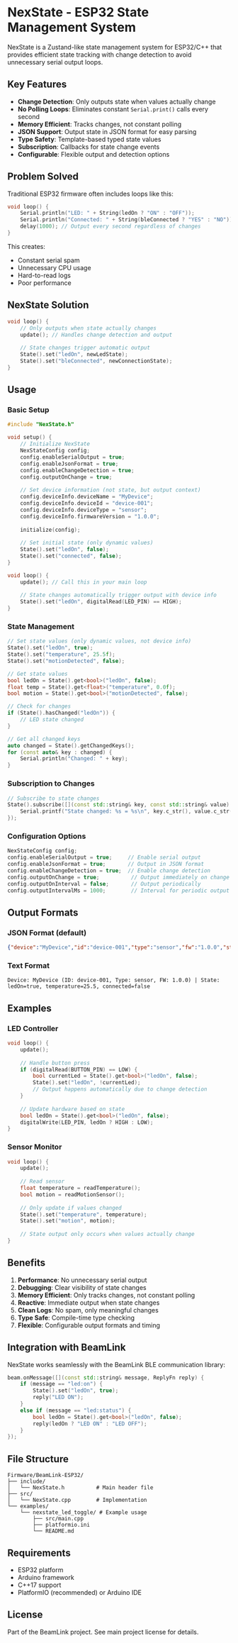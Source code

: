 # NexState - ESP32 State Management System

NexState is a Zustand-like state management system for ESP32/C++ that provides efficient state tracking with change detection to avoid unnecessary serial output loops.

## Key Features

- **Change Detection**: Only outputs state when values actually change
- **No Polling Loops**: Eliminates constant `Serial.print()` calls every second
- **Memory Efficient**: Tracks changes, not constant polling
- **JSON Support**: Output state in JSON format for easy parsing
- **Type Safety**: Template-based typed state values
- **Subscription**: Callbacks for state change events
- **Configurable**: Flexible output and detection options

## Problem Solved

Traditional ESP32 firmware often includes loops like this:
```cpp
void loop() {
    Serial.println("LED: " + String(ledOn ? "ON" : "OFF"));
    Serial.println("Connected: " + String(bleConnected ? "YES" : "NO"));
    delay(1000); // Output every second regardless of changes
}
```

This creates:
- Constant serial spam
- Unnecessary CPU usage
- Hard-to-read logs
- Poor performance

## NexState Solution

```cpp
void loop() {
    // Only outputs when state actually changes
    update(); // Handles change detection and output
    
    // State changes trigger automatic output
    State().set("ledOn", newLedState);
    State().set("bleConnected", newConnectionState);
}
```

## Usage

### Basic Setup

```cpp
#include "NexState.h"

void setup() {
    // Initialize NexState
    NexStateConfig config;
    config.enableSerialOutput = true;
    config.enableJsonFormat = true;
    config.enableChangeDetection = true;
    config.outputOnChange = true;
    
    // Set device information (not state, but output context)
    config.deviceInfo.deviceName = "MyDevice";
    config.deviceInfo.deviceId = "device-001";
    config.deviceInfo.deviceType = "sensor";
    config.deviceInfo.firmwareVersion = "1.0.0";
    
    initialize(config);
    
    // Set initial state (only dynamic values)
    State().set("ledOn", false);
    State().set("connected", false);
}

void loop() {
    update(); // Call this in your main loop
    
    // State changes automatically trigger output with device info
    State().set("ledOn", digitalRead(LED_PIN) == HIGH);
}
```

### State Management

```cpp
// Set state values (only dynamic values, not device info)
State().set("ledOn", true);
State().set("temperature", 25.5f);
State().set("motionDetected", false);

// Get state values
bool ledOn = State().get<bool>("ledOn", false);
float temp = State().get<float>("temperature", 0.0f);
bool motion = State().get<bool>("motionDetected", false);

// Check for changes
if (State().hasChanged("ledOn")) {
    // LED state changed
}

// Get all changed keys
auto changed = State().getChangedKeys();
for (const auto& key : changed) {
    Serial.println("Changed: " + key);
}
```

### Subscription to Changes

```cpp
// Subscribe to state changes
State().subscribe([](const std::string& key, const std::string& value) {
    Serial.printf("State changed: %s = %s\n", key.c_str(), value.c_str());
});
```

### Configuration Options

```cpp
NexStateConfig config;
config.enableSerialOutput = true;     // Enable serial output
config.enableJsonFormat = true;       // Output in JSON format
config.enableChangeDetection = true;  // Enable change detection
config.outputOnChange = true;          // Output immediately on change
config.outputOnInterval = false;       // Output periodically
config.outputIntervalMs = 1000;        // Interval for periodic output
```

## Output Formats

### JSON Format (default)
```json
{"device":"MyDevice","id":"device-001","type":"sensor","fw":"1.0.0","state":{"ledOn":true,"temperature":25.5,"connected":false}}
```

### Text Format
```
Device: MyDevice (ID: device-001, Type: sensor, FW: 1.0.0) | State: ledOn=true, temperature=25.5, connected=false
```

## Examples

### LED Controller
```cpp
void loop() {
    update();
    
    // Handle button press
    if (digitalRead(BUTTON_PIN) == LOW) {
        bool currentLed = State().get<bool>("ledOn", false);
        State().set("ledOn", !currentLed);
        // Output happens automatically due to change detection
    }
    
    // Update hardware based on state
    bool ledOn = State().get<bool>("ledOn", false);
    digitalWrite(LED_PIN, ledOn ? HIGH : LOW);
}
```

### Sensor Monitor
```cpp
void loop() {
    update();
    
    // Read sensor
    float temperature = readTemperature();
    bool motion = readMotionSensor();
    
    // Only update if values changed
    State().set("temperature", temperature);
    State().set("motion", motion);
    
    // State output only occurs when values actually change
}
```

## Benefits

1. **Performance**: No unnecessary serial output
2. **Debugging**: Clear visibility of state changes
3. **Memory Efficient**: Only tracks changes, not constant polling
4. **Reactive**: Immediate output when state changes
5. **Clean Logs**: No spam, only meaningful changes
6. **Type Safe**: Compile-time type checking
7. **Flexible**: Configurable output formats and timing

## Integration with BeamLink

NexState works seamlessly with the BeamLink BLE communication library:

```cpp
beam.onMessage([](const std::string& message, ReplyFn reply) {
    if (message == "led:on") {
        State().set("ledOn", true);
        reply("LED ON");
    }
    else if (message == "led:status") {
        bool ledOn = State().get<bool>("ledOn", false);
        reply(ledOn ? "LED ON" : "LED OFF");
    }
});
```

## File Structure

```
Firmware/BeamLink-ESP32/
├── include/
│   └── NexState.h          # Main header file
├── src/
│   └── NexState.cpp        # Implementation
└── examples/
    └── nexstate_led_toggle/ # Example usage
        ├── src/main.cpp
        ├── platformio.ini
        └── README.md
```

## Requirements

- ESP32 platform
- Arduino framework
- C++17 support
- PlatformIO (recommended) or Arduino IDE

## License

Part of the BeamLink project. See main project license for details.
